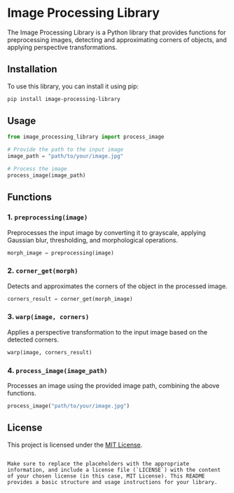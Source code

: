 
# Image Processing Library

The Image Processing Library is a Python library that provides functions for preprocessing images, detecting and approximating corners of objects, and applying perspective transformations.

## Installation

To use this library, you can install it using pip:

```bash
pip install image-processing-library
```

## Usage

```python
from image_processing_library import process_image

# Provide the path to the input image
image_path = "path/to/your/image.jpg"

# Process the image
process_image(image_path)
```

## Functions

### 1. `preprocessing(image)`

Preprocesses the input image by converting it to grayscale, applying Gaussian blur, thresholding, and morphological operations.

```python
morph_image = preprocessing(image)
```

### 2. `corner_get(morph)`

Detects and approximates the corners of the object in the processed image.

```python
corners_result = corner_get(morph_image)
```

### 3. `warp(image, corners)`

Applies a perspective transformation to the input image based on the detected corners.

```python
warp(image, corners_result)
```

### 4. `process_image(image_path)`

Processes an image using the provided image path, combining the above functions.

```python
process_image("path/to/your/image.jpg")
```

## License

This project is licensed under the [MIT License](LICENSE).
```

Make sure to replace the placeholders with the appropriate information, and include a license file (`LICENSE`) with the content of your chosen license (in this case, MIT License). This README provides a basic structure and usage instructions for your library.
